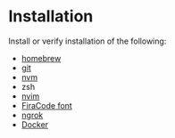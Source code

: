 # Installation

Install or verify installation of the following:

- [homebrew](https://brew.sh/)
- [git](https://git-scm.com/)
- [nvm](https://github.com/nvm-sh/nvm)
- zsh
- [nvim](https://neovim.io/)
- [FiraCode font](https://github.com/tonsky/FiraCode)
- [ngrok](https://ngrok.com/)
- [Docker](https://www.docker.com/)


